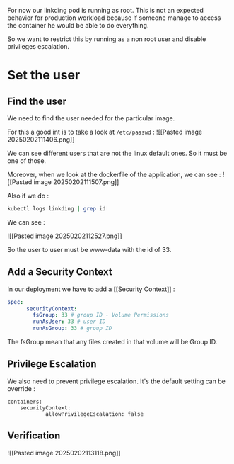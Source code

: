 For now our linkding pod is running as root. This is not an expected behavior for production workload because if someone manage to access the container he would be able to do everything.

So we want to restrict this by running as a non root user and disable privileges escalation. 

# Set the user

## Find the user

We need to find the user needed for the particular image. 

For this a good int is to take a look at `/etc/passwd` : 
![[Pasted image 20250202111406.png]]

We can see different users that are not the linux default ones. So it must be one of those. 

Moreover, when we look at the dockerfile of the application, we can see : 
![[Pasted image 20250202111507.png]]

Also if we do :

``` bash
kubectl logs linkding | grep id
```
We can see  :

![[Pasted image 20250202112527.png]]

So the user to user must be www-data with the id of 33.

## Add a Security Context

In our deployment we have to add a [[Security Context]] : 

```yaml
spec:
      securityContext:
        fsGroup: 33 # group ID - Volume Permissions
        runAsUser: 33 # user ID
        runAsGroup: 33 # group ID
```

The fsGroup mean that any files created in that volume will be Group ID.

## Privilege Escalation

We also need to prevent privilege escalation. It's the default setting can be override : 
```
containers:
	securityContext:
            allowPrivilegeEscalation: false
```
## Verification
![[Pasted image 20250202113118.png]]